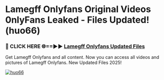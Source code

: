 # Lamegff Onlyfans Original Videos 0nlyFans Leaked - Files Updated! (huo66)

<h3>🔴 CLICK HERE 🌐==►► <a href="https://tinyurl.com/ehrbuxhb" rel="nofollow">Lamegff Onlyfans Updated Files</a></h3>

Get Lamegff Onlyfans and all content. Now you can access all videos and pictures of Lamegff Onlyfans. New Updated Files 2025!

[![huo66](https://i.imgur.com/lVYEuWS.gif)](https://tinyurl.com/ehrbuxhb)
